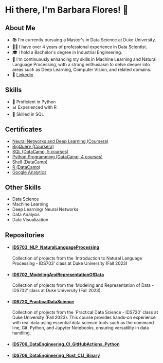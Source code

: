 # Hi there, I'm Barbara Flores! 👋

## About Me
- 📚 I'm currently pursuing a Master's in Data Science at Duke University.
- 👩‍💻 I have over 4 years of professional experience in Data Scientist.
- 🎓 I hold a Bachelor's degree in Industrial Engineering.
- 🚀 I'm continuously enhancing my skills in Machine Learning and Natural Language Processing, with a strong enthusiasm to delve deeper into areas such as Deep Learning, Computer Vision, and related domains. 
- 🔗 [Linkedin](https://www.linkedin.com/in/barbarafloresrios/)

## Skills
- 🐍 Proficient in Python
- 📊 Experienced with R
- 💾 Skilled in SQL

## Certificates
- [Neural Networks and Deep Learning (Coursera)](https://www.coursera.org/account/accomplishments/certificate/ZFQZXJUKWP7L)
- [BigQuery (Coursera)](https://www.coursera.org/account/accomplishments/certificate/28MSWGF3WJL7)
- [SQL (DataCamp, 5 courses)](https://www.datacamp.com/statement-of-accomplishment/track/c1792994560eb4722b906327e5f59adf5b945ca4)
- [Python Programming (DataCamp, 4 courses)](https://www.datacamp.com/statement-of-accomplishment/track/4a86016a4eaee5bfe3352aa7b1025293eb5ae499)
- [Shell (DataCamp)](https://www.datacamp.com/statement-of-accomplishment/course/5c1305f1897446dbc339e01ea860d76c45a31b0f)
- [R (DataCamp)](https://www.datacamp.com/statement-of-accomplishment/course/e812ee09321a98b00c1db3eeeb75a82175ccd459)
- [Google Analytics](https://analytics.google.com/analytics/academy/certificate/SH6GJdnMRLexXZkbsj8cFA)

## Other Skills
- Data Science
- Machine Learning
- Deep Learning/ Neural Networks
- Data Analysis
- Data Visualization

## Repositories

- #### [IDS703_NLP_NaturalLanguageProcessing](https://github.com/BarbaraPFloresRios/IDS703_NLP_NaturalLanguageProcessing)
  Collection of projects from the 'Introduction to Natural Language Processing - IDS703' class at Duke University (Fall 2023)

- #### [IDS702_ModelingAndRepresentationOfData](https://github.com/BarbaraPFloresRios/IDS702_ModelingAndRepresentationOfData)
  Collection of projects from the 'Modeling and Representation of Data - IDS702' class at Duke University (Fall 2023). 

- #### [IDS720_PracticalDataScience](https://github.com/BarbaraPFloresRios/IDS720_PracticalDataScience)
  Collection of projects from the 'Practical Data Science - IDS720' class at Duke University (Fall 2023). This course provides hands-on experience with real data using essential data science tools such as the command line, Git, Python, and Jupyter Notebooks, ensuring versatility in data handling.

- #### [IDS706_DataEngineering_CI_GitHubActions_Python](https://github.com/BarbaraPFloresRios/IDS706_DataEngineering_CI_GitHubActions_Python)


- #### [IDS706_DataEngineering_Rust_CLI_Binary](https://github.com/BarbaraPFloresRios/IDS706_DataEngineering_Rust_CLI_Binary)
  




<!---
BarbaraPFloresRios/BarbaraPFloresRios is a ✨ special ✨ repository because its `README.md` (this file) appears on your GitHub profile.
You can click the Preview link to take a look at your changes.
--->
